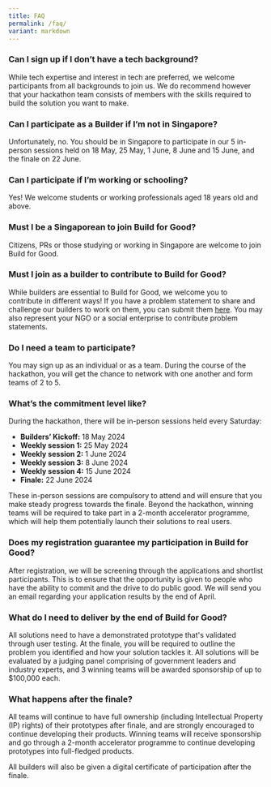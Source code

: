 ```yaml
---
title: FAQ
permalink: /faq/
variant: markdown
---
```

### Can I sign up if I don’t have a tech background?

While tech expertise and interest in tech are preferred, we welcome participants from all backgrounds to join us. We do recommend however that your hackathon team consists of members with the skills required to build the solution you want to make. 

### Can I participate as a Builder if I’m not in Singapore?

Unfortunately, no. You should be in Singapore to participate in our 5 in-person sessions held on 18 May, 25 May, 1 June, 8 June and 15 June, and the finale on 22 June. 

### Can I participate if I’m working or schooling?

Yes! We welcome students or working professionals aged 18 years old and above.

### Must I be a Singaporean to join Build for Good?

Citizens, PRs or those studying or working in Singapore are welcome to join Build for Good.

### Must I join as a builder to contribute to Build for Good?

While builders are essential to Build for Good, we welcome you to contribute in different ways! If you have a problem statement to share and challenge our builders to work on them, you can submit them [here](https://go.gov.sg/buildforgood-ps). You may also represent your NGO or a social enterprise to contribute problem statements.

### Do I need a team to participate?

You may sign up as an individual or as a team. During the course of the hackathon, you will get the chance to network with one another and form teams of 2 to 5. 


### What’s the commitment level like?

During the hackathon, there will be in-person sessions held every Saturday:

*  **Builders’ Kickoff:** 18 May 2024
*  **Weekly session 1:** 25 May 2024
*  **Weekly session 2:** 1 June 2024
*  **Weekly session 3:** 8 June 2024
*  **Weekly session 4:** 15 June 2024
*  **Finale:** 22 June 2024

These in-person sessions are compulsory to attend and will ensure that you make steady progress towards the finale. Beyond the hackathon, winning teams will be required to take part in a 2-month accelerator programme, which will help them potentially launch their solutions to real users.

### Does my registration guarantee my participation in Build for Good?

After registration, we will be screening through the applications and shortlist participants. This is to ensure that the opportunity is given to people who have the ability to commit and the drive to do public good. We will send you an email regarding your application results by the end of April.

### What do I need to deliver by the end of Build for Good?

All solutions need to have a demonstrated prototype that's validated through user testing. At the finale, you will be required to outline the problem you identified and how your solution tackles it. All solutions will be evaluated by a judging panel comprising of government leaders and industry experts, and 3 winning teams will be awarded sponsorship of up to $100,000 each.

### What happens after the finale?
All teams will continue to have full ownership (including Intellectual Property (IP) rights) of their prototypes after finale, and are strongly encouraged to continue developing their products. Winning teams will receive sponsorship and go through a 2-month accelerator programme to continue developing prototypes into full-fledged products. 

All builders will also be given a digital certificate of participation after the finale.